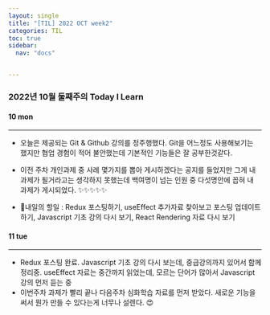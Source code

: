 ```yaml
---
layout: single
title: "[TIL] 2022 OCT week2"
categories: TIL
toc: true
sidebar:
  nav: "docs"


---
```


### 2022년 10월 둘째주의 Today I Learn



#### 10 mon

---

- 오늘은 제공되는 Git & Github 강의를 정주행했다. Git을 어느정도 사용해보기는 했지만 협업 경험이 적어 불안했는데 기본적인 기능들은 잘 공부한것같다.

- 이전 주차 개인과제 중 사례 몇가지를 뽑아 게시하겠다는 공지를 들었지만 그게 내 과제가 될거라고는 생각하지 못했는데 백여명이 넘는 인원 중 다섯명안에 꼽혀 내 과제가 게시되었다. ✨✨✨✨✨ 

- 📒내일의 할일 : Redux 포스팅하기, useEffect 추가자료 찾아보고 포스팅 업데이트하기, Javascript 기초 강의 다시 보기, React Rendering 자료 다시 보기

  

#### 11 tue

---

- Redux 포스팅 완료. Javascript 기초 강의 다시 보는데, 중급강의까지 있어서 함께 정리중.  useEffect 자료는 중간까지 읽었는데, 모르는 단어가 많아서 Javascript 강의 먼저 듣는 중
- 이번주차 과제가 빨리 끝나 다음주차 심화학습 자료를 먼저 받았다. 새로운 기능을 써서 뭔가 만들 수 있다는게 너무나 설렌다. 😍







